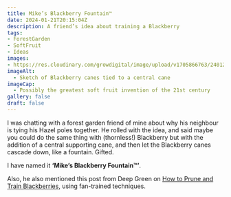```yaml
---
title: Mike’s Blackberry Fountain™
date: 2024-01-21T20:15:04Z
description: A friend’s idea about training a Blackberry
tags: 
- ForestGarden
- SoftFruit
- Ideas
images: 
- https://res.cloudinary.com/growdigital/image/upload/v1705866763/240121-mikes-blackberry-fountain.jpg 
imageAlt:
  - Sketch of Blackberry canes tied to a central cane
imageCap:
  - Possibly the greatest soft fruit invention of the 21st century
gallery: false
draft: false
---
```


I was chatting with a forest garden friend of mine about why his neighbour is tying his Hazel poles together. He rolled with the idea, and said maybe you could do the same thing with (thornless!) Blackberry but with the addition of a central supporting cane, and then let the Blackberry canes cascade down, like a fountain. Gifted.

I have named it **‘Mike’s Blackberry Fountain™’**.

Also, he also mentioned this post from Deep Green on [How to Prune and Train Blackberries](https://deepgreenpermaculture.com/2021/07/31/how-to-prune-and-train-blackberries-and-their-hybrids/), using fan-trained techniques.

